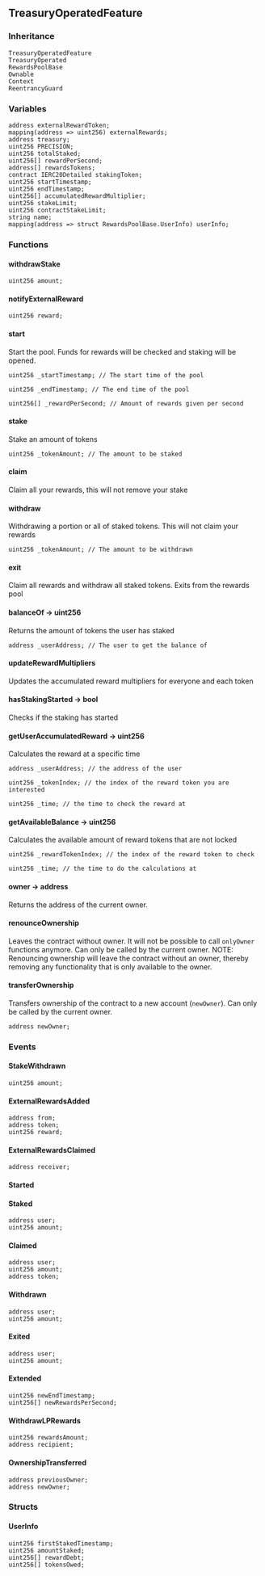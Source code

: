 ## TreasuryOperatedFeature

### Inheritance

```
TreasuryOperatedFeature
TreasuryOperated
RewardsPoolBase
Ownable
Context
ReentrancyGuard
```

### Variables

```Solidity
address externalRewardToken;
mapping(address => uint256) externalRewards;
address treasury;
uint256 PRECISION;
uint256 totalStaked;
uint256[] rewardPerSecond;
address[] rewardsTokens;
contract IERC20Detailed stakingToken;
uint256 startTimestamp;
uint256 endTimestamp;
uint256[] accumulatedRewardMultiplier;
uint256 stakeLimit;
uint256 contractStakeLimit;
string name;
mapping(address => struct RewardsPoolBase.UserInfo) userInfo;
```

### Functions

#### withdrawStake

```Solidity
uint256 amount;
```

#### notifyExternalReward

```Solidity
uint256 reward;
```

#### start

Start the pool. Funds for rewards will be checked and staking will be opened.

```Solidity
uint256 _startTimestamp; // The start time of the pool

uint256 _endTimestamp; // The end time of the pool

uint256[] _rewardPerSecond; // Amount of rewards given per second
```

#### stake

Stake an amount of tokens

```Solidity
uint256 _tokenAmount; // The amount to be staked
```

#### claim

Claim all your rewards, this will not remove your stake

#### withdraw

Withdrawing a portion or all of staked tokens. This will not claim your rewards

```Solidity
uint256 _tokenAmount; // The amount to be withdrawn
```

#### exit

Claim all rewards and withdraw all staked tokens. Exits from the rewards pool

#### balanceOf → uint256

Returns the amount of tokens the user has staked

```Solidity
address _userAddress; // The user to get the balance of
```

#### updateRewardMultipliers

Updates the accumulated reward multipliers for everyone and each token

#### hasStakingStarted → bool

Checks if the staking has started

#### getUserAccumulatedReward → uint256

Calculates the reward at a specific time

```Solidity
address _userAddress; // the address of the user

uint256 _tokenIndex; // the index of the reward token you are interested

uint256 _time; // the time to check the reward at
```

#### getAvailableBalance → uint256

Calculates the available amount of reward tokens that are not locked

```Solidity
uint256 _rewardTokenIndex; // the index of the reward token to check

uint256 _time; // the time to do the calculations at
```

#### owner → address

Returns the address of the current owner.

#### renounceOwnership

Leaves the contract without owner. It will not be possible to call
`onlyOwner` functions anymore. Can only be called by the current owner.
NOTE: Renouncing ownership will leave the contract without an owner,
thereby removing any functionality that is only available to the owner.

#### transferOwnership

Transfers ownership of the contract to a new account (`newOwner`).
Can only be called by the current owner.

```Solidity
address newOwner;
```

### Events

#### StakeWithdrawn

```Solidity
uint256 amount;
```

#### ExternalRewardsAdded

```Solidity
address from;
address token;
uint256 reward;
```

#### ExternalRewardsClaimed

```Solidity
address receiver;
```

#### Started

#### Staked

```Solidity
address user;
uint256 amount;
```

#### Claimed

```Solidity
address user;
uint256 amount;
address token;
```

#### Withdrawn

```Solidity
address user;
uint256 amount;
```

#### Exited

```Solidity
address user;
uint256 amount;
```

#### Extended

```Solidity
uint256 newEndTimestamp;
uint256[] newRewardsPerSecond;
```

#### WithdrawLPRewards

```Solidity
uint256 rewardsAmount;
address recipient;
```

#### OwnershipTransferred

```Solidity
address previousOwner;
address newOwner;
```

### Structs

#### UserInfo

```Solidity
uint256 firstStakedTimestamp;
uint256 amountStaked;
uint256[] rewardDebt;
uint256[] tokensOwed;
```
